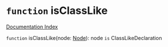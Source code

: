 # `function` isClassLike

[Documentation Index](../README.md)

`function` isClassLike(node: [Node](../private.interface.Node/README.md)): node `is` ClassLikeDeclaration